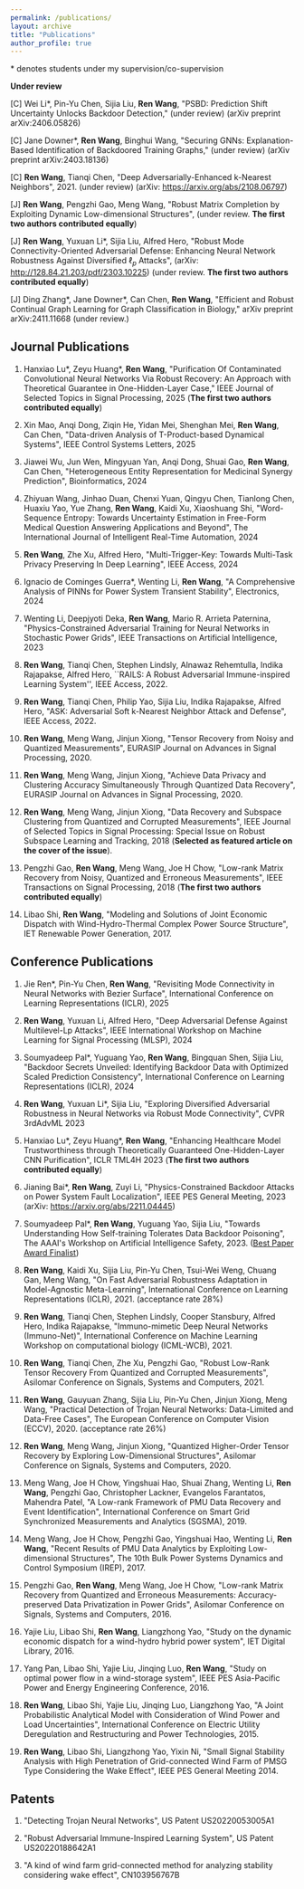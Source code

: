 ```yaml
---
permalink: /publications/
layout: archive
title: "Publications"
author_profile: true
---
```


\* denotes students under my supervision/co-supervision

**Under review**

[C] Wei Li\*, Pin-Yu Chen, Sijia Liu, **Ren Wang**, "PSBD: Prediction Shift Uncertainty Unlocks Backdoor Detection," (under review) (arXiv preprint arXiv:2406.05826)

[C] Jane Downer\*, **Ren Wang**, Binghui Wang, "Securing GNNs: Explanation-Based Identification of Backdoored Training Graphs," (under review) (arXiv preprint arXiv:2403.18136)

[C] **Ren Wang**, Tianqi Chen, "Deep Adversarially-Enhanced k-Nearest Neighbors", 2021. (under review) (arXiv: https://arxiv.org/abs/2108.06797)

[J] **Ren Wang**, Pengzhi Gao, Meng Wang, "Robust Matrix Completion by Exploiting Dynamic Low-dimensional Structures", (under review. **The first two authors contributed equally**)

[J] **Ren Wang**, Yuxuan Li\*, Sijia Liu, Alfred Hero, "Robust Mode Connectivity-Oriented Adversarial Defense: Enhancing Neural Network Robustness Against Diversified $\ell_p$ Attacks", (arXiv: http://128.84.21.203/pdf/2303.10225) (under review. **The first two authors contributed equally**)

[J] Ding Zhang\*, Jane Downer\*, Can Chen, **Ren Wang**, "Efficient and Robust Continual Graph Learning for Graph Classification in Biology," arXiv preprint arXiv:2411.11668 (under review.)


**Journal Publications**
------
1. Hanxiao Lu\*, Zeyu Huang\*, **Ren Wang**, "Purification Of Contaminated Convolutional Neural Networks Via Robust Recovery: An Approach with Theoretical Guarantee in One-Hidden-Layer Case," IEEE Journal of Selected Topics in Signal Processing, 2025 (**The first two authors contributed equally**)

1. Xin Mao, Anqi Dong, Ziqin He, Yidan Mei, Shenghan Mei, **Ren Wang**, Can Chen, "Data-driven Analysis of T-Product-based Dynamical Systems", IEEE Control Systems Letters, 2025

1. Jiawei Wu, Jun Wen, Mingyuan Yan, Anqi Dong, Shuai Gao, **Ren Wang**, Can Chen, "Heterogeneous Entity Representation for Medicinal Synergy Prediction", Bioinformatics, 2024

1. Zhiyuan Wang, Jinhao Duan, Chenxi Yuan, Qingyu Chen, Tianlong Chen, Huaxiu Yao, Yue Zhang, **Ren Wang**, Kaidi Xu, Xiaoshuang Shi, "Word-Sequence Entropy: Towards Uncertainty Estimation in Free-Form Medical Question Answering Applications and Beyond", The International Journal of Intelligent Real-Time Automation, 2024

1. **Ren Wang**, Zhe Xu, Alfred Hero, "Multi-Trigger-Key: Towards Multi-Task Privacy Preserving In Deep Learning", IEEE Access, 2024

1. Ignacio de Cominges Guerra\*, Wenting Li, **Ren Wang**, "A Comprehensive Analysis of PINNs for Power System Transient Stability", Electronics, 2024

1. Wenting Li, Deepjyoti Deka, **Ren Wang**, Mario R. Arrieta Paternina, "Physics-Constrained Adversarial Training for Neural Networks in Stochastic Power Grids", IEEE Transactions on Artificial Intelligence, 2023

1. **Ren Wang**, Tianqi Chen, Stephen Lindsly, Alnawaz Rehemtulla, Indika Rajapakse, Alfred Hero, ``RAILS: A Robust Adversarial Immune-inspired Learning System'', IEEE Access, 2022.

1. **Ren Wang**, Tianqi Chen, Philip Yao, Sijia Liu, Indika Rajapakse, Alfred Hero, "ASK: Adversarial Soft k-Nearest Neighbor Attack and Defense", IEEE Access, 2022.

1. **Ren Wang**, Meng Wang, Jinjun Xiong, "Tensor Recovery from Noisy and Quantized Measurements", EURASIP Journal on Advances in Signal Processing, 2020.

1. **Ren Wang**, Meng Wang, Jinjun Xiong, "Achieve Data Privacy and Clustering Accuracy Simultaneously Through Quantized Data Recovery", EURASIP Journal on Advances in Signal Processing, 2020.

1. **Ren Wang**, Meng Wang, Jinjun Xiong, "Data Recovery and Subspace Clustering from Quantized and Corrupted Measurements", IEEE Journal of Selected Topics in Signal Processing: Special Issue on Robust Subspace Learning and Tracking, 2018 (**Selected as featured article on the cover of the issue**).

1. Pengzhi Gao, **Ren Wang**, Meng Wang, Joe H Chow, "Low-rank Matrix Recovery from Noisy, Quantized and Erroneous Measurements", IEEE Transactions on Signal Processing, 2018 (**The first two authors contributed equally**)

1. Libao Shi, **Ren Wang**, "Modeling and Solutions of Joint Economic Dispatch with Wind-Hydro-Thermal Complex Power Source Structure", IET Renewable Power Generation, 2017.


**Conference Publications**
------
1. Jie Ren\*, Pin-Yu Chen, **Ren Wang**, "Revisiting Mode Connectivity in Neural Networks with Bezier Surface", International Conference on Learning Representations (ICLR), 2025

1. **Ren Wang**, Yuxuan Li, Alfred Hero, "Deep Adversarial Defense Against Multilevel-Lp Attacks", IEEE International Workshop on Machine Learning for Signal Processing (MLSP), 2024
   
1. Soumyadeep Pal\*, Yuguang Yao, **Ren Wang**, Bingquan Shen, Sijia Liu, "Backdoor Secrets Unveiled: Identifying Backdoor Data with Optimized Scaled Prediction Consistency", International Conference on Learning Representations (ICLR), 2024

1. **Ren Wang**, Yuxuan Li\*, Sijia Liu, "Exploring Diversified Adversarial Robustness in Neural Networks via Robust Mode Connectivity", CVPR 3rdAdvML 2023

1. Hanxiao Lu\*, Zeyu Huang\*, **Ren Wang**, "Enhancing Healthcare Model Trustworthiness through Theoretically Guaranteed One-Hidden-Layer CNN Purification", ICLR TML4H 2023  (**The first two authors contributed equally**)

1. Jianing Bai\*, **Ren Wang**, Zuyi Li, "Physics-Constrained Backdoor Attacks on Power System Fault Localization", IEEE PES General Meeting, 2023 (arXiv: https://arxiv.org/abs/2211.04445)

1. Soumyadeep Pal\*, **Ren Wang**, Yuguang Yao, Sijia Liu, "Towards Understanding How Self-training Tolerates Data Backdoor Poisoning", The AAAI's Workshop on Artificial Intelligence Safety, 2023. ([Best Paper Award Finalist](https://safeai.webs.upv.es/index.php/best-paper-award/))

1. **Ren Wang**, Kaidi Xu, Sijia Liu, Pin-Yu Chen, Tsui-Wei Weng, Chuang Gan, Meng Wang, "On Fast Adversarial Robustness Adaptation in Model-Agnostic Meta-Learning", International Conference on Learning Representations (ICLR), 2021. (acceptance rate 28%)

1. **Ren Wang**, Tianqi Chen, Stephen Lindsly, Cooper Stansbury, Alfred Hero, Indika Rajapakse, "Immuno-mimetic Deep Neural Networks (Immuno-Net)", International Conference on Machine Learning Workshop on
computational biology (ICML-WCB), 2021.

1. **Ren Wang**, Tianqi Chen, Zhe Xu, Pengzhi Gao, "Robust Low-Rank Tensor Recovery From Quantized and Corrupted Measurements", Asilomar Conference on Signals, Systems and Computers, 2021.

1. **Ren Wang**, Gauyuan Zhang, Sijia Liu, Pin-Yu Chen, Jinjun Xiong, Meng Wang, "Practical Detection of Trojan Neural Networks: Data-Limited and Data-Free Cases", The European Conference on Computer Vision (ECCV), 2020. (acceptance rate 26%)

1. **Ren Wang**, Meng Wang, Jinjun Xiong, "Quantized Higher-Order Tensor Recovery by Exploring Low-Dimensional Structures", Asilomar Conference on Signals, Systems and Computers, 2020.

1. Meng Wang, Joe H Chow, Yingshuai Hao, Shuai Zhang, Wenting Li, **Ren Wang**, Pengzhi Gao, Christopher Lackner, Evangelos Farantatos, Mahendra Patel, "A Low-rank Framework of PMU Data Recovery and Event Identification", International Conference on Smart Grid Synchronized Measurements and Analytics (SGSMA), 2019.

1. Meng Wang, Joe H Chow, Pengzhi Gao, Yingshuai Hao, Wenting Li, **Ren Wang**, "Recent Results of PMU Data Analytics by Exploiting Low-dimensional Structures", The 10th Bulk Power Systems Dynamics and Control Symposium (IREP), 2017.

1. Pengzhi Gao, **Ren Wang**, Meng Wang, Joe H Chow, "Low-rank Matrix Recovery from Quantized and Erroneous Measurements: Accuracy-preserved Data Privatization in Power Grids", Asilomar Conference on Signals, Systems and Computers, 2016.

1. Yajie Liu, Libao Shi, **Ren Wang**, Liangzhong Yao, "Study on the dynamic economic dispatch for a wind-hydro hybrid power system", IET Digital Library, 2016.

1. Yang Pan, Libao Shi, Yajie Liu, Jinqing Luo, **Ren Wang**, "Study on optimal power flow in a wind-storage system", IEEE PES Asia-Pacific Power and Energy Engineering Conference, 2016.

1. **Ren Wang**, Libao Shi, Yajie Liu, Jinqing Luo, Liangzhong Yao, "A Joint Probabilistic Analytical Model with Consideration of Wind Power and Load Uncertainties", International Conference on Electric Utility Deregulation and Restructuring and Power Technologies, 2015.

1. **Ren Wang**, Libao Shi, Liangzhong Yao, Yixin Ni, "Small Signal Stability Analysis with High Penetration of Grid-connected Wind Farm of PMSG Type Considering the Wake Effect", IEEE PES General Meeting 2014.



**Patents**
------

1. "Detecting Trojan Neural Networks", US Patent US20220053005A1

1. "Robust Adversarial Immune-Inspired Learning System", US Patent US20220188642A1

1. "A kind of wind farm grid-connected method for analyzing stability considering wake effect", CN103956767B


